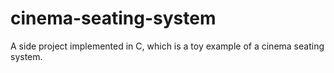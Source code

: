# cinema-seating-system
A side project implemented in C, which is a toy example of a cinema seating system.
